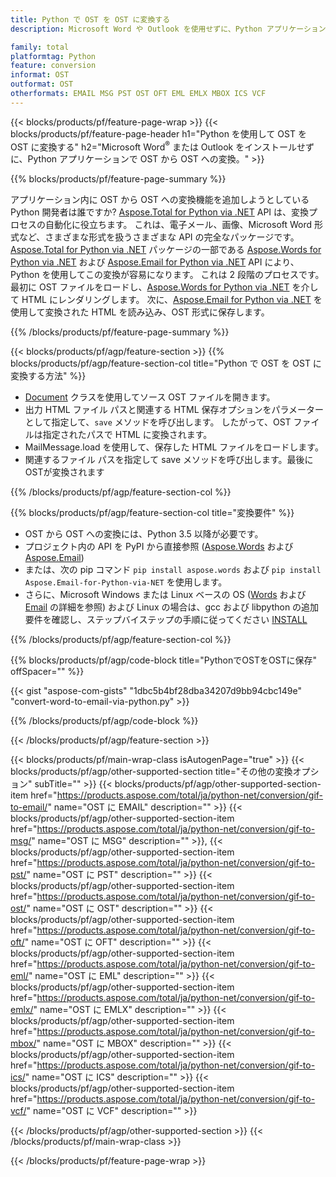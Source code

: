 ```yaml
---
title: Python で OST を OST に変換する
description: Microsoft Word や Outlook を使用せずに、Python アプリケーション内で OST を OST に保存します。

family: total
platformtag: Python
feature: conversion
informat: OST
outformat: OST
otherformats: EMAIL MSG PST OST OFT EML EMLX MBOX ICS VCF
---
```

{{< blocks/products/pf/feature-page-wrap >}}
{{< blocks/products/pf/feature-page-header h1="Python を使用して OST を OST に変換する" h2="Microsoft Word<sup>&reg;</sup> または Outlook をインストールせずに、Python アプリケーションで OST から OST への変換。" >}}

{{% blocks/products/pf/feature-page-summary %}}

アプリケーション内に OST から OST への変換機能を追加しようとしている Python 開発者は誰ですか? [Aspose.Total for Python via .NET](https://products.aspose.com/total/python-net/) API は、変換プロセスの自動化に役立ちます。 これは、電子メール、画像、Microsoft Word 形式など、さまざまな形式を扱うさまざまな API の完全なパッケージです。 [Aspose.Total for Python via .NET](https://products.aspose.com/total/python-net/) パッケージの一部である [Aspose.Words for Python via .NET](https://products.aspose.com/words/python-net/) および [Aspose.Email for Python via .NET](https://products.aspose.com/email/python-net/) API により、Python を使用してこの変換が容易になります。 これは 2 段階のプロセスです。最初に OST ファイルをロードし、[Aspose.Words for Python via .NET](https://products.aspose.com/words/python-net/) を介して HTML にレンダリングします。 次に、[Aspose.Email for Python via .NET](https://products.aspose.com/email/python-net/) を使用して変換された HTML を読み込み、OST 形式に保存します。

{{% /blocks/products/pf/feature-page-summary %}}

{{< blocks/products/pf/agp/feature-section >}}
{{% blocks/products/pf/agp/feature-section-col title="Python で OST を OST に変換する方法" %}}

- [Document](https://reference.aspose.com/words/python-net/aspose.words/document/) クラスを使用してソース OST ファイルを開きます。
- 出力 HTML ファイル パスと関連する HTML 保存オプションをパラメーターとして指定して、`save` メソッドを呼び出します。 したがって、OST ファイルは指定されたパスで HTML に変換されます。
- MailMessage.load を使用して、保存した HTML ファイルをロードします。
- 関連するファイル パスを指定して save メソッドを呼び出します。最後にOSTが変換されます

{{% /blocks/products/pf/agp/feature-section-col %}}

{{% blocks/products/pf/agp/feature-section-col title="変換要件" %}}

- OST から OST への変換には、Python 3.5 以降が必要です。
- プロジェクト内の API を PyPI から直接参照 ([Aspose.Words](https://pypi.org/project/aspose-words/) および [Aspose.Email](https://pypi.org/project/Aspose.Email-for-Python-via-NET/))
- または、次の pip コマンド ```pip install aspose.words``` および ```pip install Aspose.Email-for-Python-via-NET``` を使用します。 
- さらに、Microsoft Windows または Linux ベースの OS ([Words](https://docs.aspose.com/words/python-net/system-requirements/) および [Email](https://docs.aspose.com/email/python-net/system-requirements/) の詳細を参照) および Linux の場合は、gcc および libpython の追加要件を確認し、ステップバイステップの手順に従ってください [INSTALL](https://docs.aspose.com/words/python-net/installation/)
 

{{% /blocks/products/pf/agp/feature-section-col %}}

{{% blocks/products/pf/agp/code-block title="PythonでOSTをOSTに保存" offSpacer="" %}}

{{< gist "aspose-com-gists" "1dbc5b4bf28dba34207d9bb94cbc149e" "convert-word-to-email-via-python.py" >}}

{{% /blocks/products/pf/agp/code-block %}}

{{< /blocks/products/pf/agp/feature-section >}}

{{< blocks/products/pf/main-wrap-class isAutogenPage="true" >}}
{{< blocks/products/pf/agp/other-supported-section title="その他の変換オプション" subTitle="" >}}
{{< blocks/products/pf/agp/other-supported-section-item href="https://products.aspose.com/total/ja/python-net/conversion/gif-to-email/" name="OST に EMAIL" description="" >}}
{{< blocks/products/pf/agp/other-supported-section-item href="https://products.aspose.com/total/ja/python-net/conversion/gif-to-msg/" name="OST に MSG" description="" >}},
{{< blocks/products/pf/agp/other-supported-section-item href="https://products.aspose.com/total/ja/python-net/conversion/gif-to-pst/" name="OST に PST" description="" >}}
{{< blocks/products/pf/agp/other-supported-section-item href="https://products.aspose.com/total/ja/python-net/conversion/gif-to-ost/" name="OST に OST" description="" >}}
{{< blocks/products/pf/agp/other-supported-section-item href="https://products.aspose.com/total/ja/python-net/conversion/gif-to-oft/" name="OST に OFT" description="" >}}
{{< blocks/products/pf/agp/other-supported-section-item href="https://products.aspose.com/total/ja/python-net/conversion/gif-to-eml/" name="OST に EML" description="" >}}
{{< blocks/products/pf/agp/other-supported-section-item href="https://products.aspose.com/total/ja/python-net/conversion/gif-to-emlx/" name="OST に EMLX" description="" >}}
{{< blocks/products/pf/agp/other-supported-section-item href="https://products.aspose.com/total/ja/python-net/conversion/gif-to-mbox/" name="OST に MBOX" description="" >}}
{{< blocks/products/pf/agp/other-supported-section-item href="https://products.aspose.com/total/ja/python-net/conversion/gif-to-ics/" name="OST に ICS" description="" >}}
{{< blocks/products/pf/agp/other-supported-section-item href="https://products.aspose.com/total/ja/python-net/conversion/gif-to-vcf/" name="OST に VCF" description="" >}}

{{< /blocks/products/pf/agp/other-supported-section >}}
{{< /blocks/products/pf/main-wrap-class >}}

{{< /blocks/products/pf/feature-page-wrap >}}